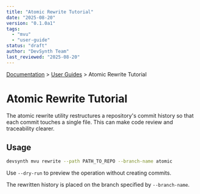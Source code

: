 ```yaml
---
title: "Atomic Rewrite Tutorial"
date: "2025-08-20"
version: "0.1.0a1"
tags:
  - "mvu"
  - "user-guide"
status: "draft"
author: "DevSynth Team"
last_reviewed: "2025-08-20"
---
```


<div class="breadcrumbs">
<a href="../index.md">Documentation</a> &gt; <a href="index.md">User Guides</a> &gt; Atomic Rewrite Tutorial
</div>

# Atomic Rewrite Tutorial

The atomic rewrite utility restructures a repository's commit history so that
each commit touches a single file. This can make code review and traceability
clearer.

## Usage

```bash
devsynth mvu rewrite --path PATH_TO_REPO --branch-name atomic
```

Use `--dry-run` to preview the operation without creating commits.

The rewritten history is placed on the branch specified by `--branch-name`.
